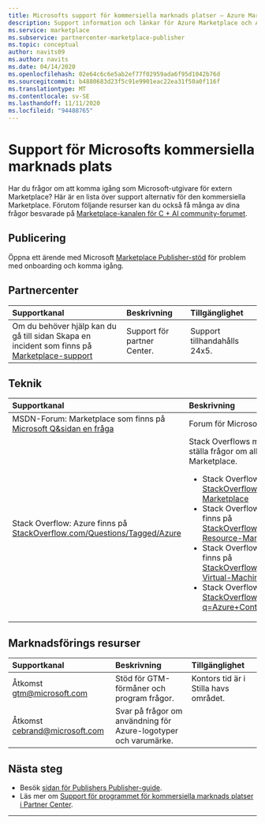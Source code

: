 ```yaml
---
title: Microsofts support för kommersiella marknads platser – Azure Marketplace
description: Support information och länkar för Azure Marketplace och AppSource i Partner Center
ms.service: marketplace
ms.subservice: partnercenter-marketplace-publisher
ms.topic: conceptual
author: navits09
ms.author: navits
ms.date: 04/14/2020
ms.openlocfilehash: 02e64c6c6e5ab2ef77f02959ada6f95d1042b76d
ms.sourcegitcommit: b4880683d23f5c91e9901eac22ea31f50a0f116f
ms.translationtype: MT
ms.contentlocale: sv-SE
ms.lasthandoff: 11/11/2020
ms.locfileid: "94488765"
---
```

# <a name="support-for-the-microsoft-commercial-marketplace"></a>Support för Microsofts kommersiella marknads plats

Har du frågor om att komma igång som Microsoft-utgivare för extern Marketplace? Här är en lista över support alternativ för den kommersiella Marketplace. Förutom följande resurser kan du också få många av dina frågor besvarade på [Marketplace-kanalen för C + AI community-forumet](https://www.microsoftpartnercommunity.com/t5/Marketplace/bd-p/2222).  

## <a name="onboarding"></a>Publicering

Öppna ett ärende med Microsoft [Marketplace Publisher-stöd](https://aka.ms/marketplacepublishersupport) för problem med onboarding och komma igång.

## <a name="partner-center"></a>Partnercenter

| Supportkanal | Beskrivning | Tillgänglighet |  
|:--- |:--- |:--- |  
| Om du behöver hjälp kan du gå till sidan Skapa en incident som finns på [Marketplace-support](https://aka.ms/marketplacepublishersupport)</li> </ul> | Support för partner Center. | Support tillhandahålls 24x5. |  

## <a name="technical"></a>Teknik  

| Supportkanal | Beskrivning |  
|:--- |:--- |  
| MSDN-Forum: Marketplace som finns på [Microsoft Q&sidan en fråga](/answers/products/azure) | Forum för Microsoft Developer Network. |  
| Stack Overflow: Azure finns på [StackOverflow.com/Questions/Tagged/Azure](https://stackoverflow.com/questions/tagged/azure) | Stack Overflows miljö för att få lösningar och ställa frågor om allt som är relaterat till Azure Marketplace.<ul> <li>Stack Overflow: Azure Marketplace finns på [StackOverflow.com/Questions/Tagged/Azure-Marketplace](https://stackoverflow.com/questions/tagged/azure-marketplace)</li> <li>Stack Overflow: Azure Resource Manager finns på [StackOverflow.com/Questions/Tagged/Azure-Resource-Manager](https://stackoverflow.com/questions/tagged/azure-resource-manager)</li> <li>Stack Overflow: Virtual Machines på Azure finns på [StackOverflow.com/Questions/Tagged/Azure-Virtual-Machine](https://stackoverflow.com/questions/tagged/azure-virtual-machine)</li> <li>Stack Overflow: behållare på Azure finns på [StackOverflow.com/search?q=Azure+Container](https://stackoverflow.com/search?q=azure+container)</li> </ul> |

## <a name="marketing-resources"></a>Marknadsförings resurser  

| Supportkanal | Beskrivning | Tillgänglighet |  
|:--- |:--- |:--- |
| Åtkomst [gtm@microsoft.com](mailto:gtm@microsoft.com) | Stöd för GTM-förmåner och program frågor. | Kontors tid är i Stilla havs området. |  
| Åtkomst [cebrand@microsoft.com](mailto:cebrand@microsoft.com) | Svar på frågor om användning för Azure-logotyper och varumärke. |  |  

## <a name="next-steps"></a>Nästa steg

* Besök [sidan för Publishers Publisher-guide](index.yml).
* Läs mer om [Support för programmet för kommersiella marknads platser i Partner Center](support.md).

---